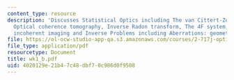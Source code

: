 ```yaml
---
content_type: resource
description: 'Discusses Statistical Optics including The van Cittert-Zernike theorem,
  Optical coherence tomography, Inverse Radon transform, The 4F system, Coherent vs
  incoherent imaging and Inverse Problems including Aberrations: geometrical and waves.'
file: https://ol-ocw-studio-app-qa.s3.amazonaws.com/courses/2-717j-optical-engineering-spring-2002/4020129e21b47c48dbf70c986d0f9508_wk1_b.pdf
file_type: application/pdf
resourcetype: Document
title: wk1_b.pdf
uid: 4020129e-21b4-7c48-dbf7-0c986d0f9508
---
```

